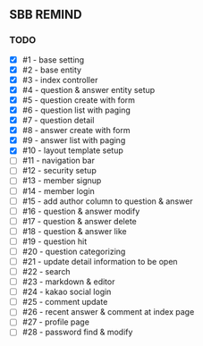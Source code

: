 ## SBB REMIND
### TODO
- [x] #1 - base setting
- [x] #2 - base entity
- [x] #3 - index controller
- [x] #4 - question & answer entity setup
- [x] #5 - question create with form
- [x] #6 - question list with paging
- [x] #7 - question detail
- [x] #8 - answer create with form
- [x] #9 - answer list with paging
- [x] #10 - layout template setup
- [ ] #11 - navigation bar
- [ ] #12 - security setup
- [ ] #13 - member signup
- [ ] #14 - member login
- [ ] #15 - add author column to question & answer
- [ ] #16 - question & answer modify
- [ ] #17 - question & answer delete
- [ ] #18 - question & answer like
- [ ] #19 - question hit
- [ ] #20 - question categorizing
- [ ] #21 - update detail information to be open
- [ ] #22 - search
- [ ] #23 - markdown & editor
- [ ] #24 - kakao social login
- [ ] #25 - comment update
- [ ] #26 - recent answer & comment at index page
- [ ] #27 - profile page
- [ ] #28 - password find & modify
